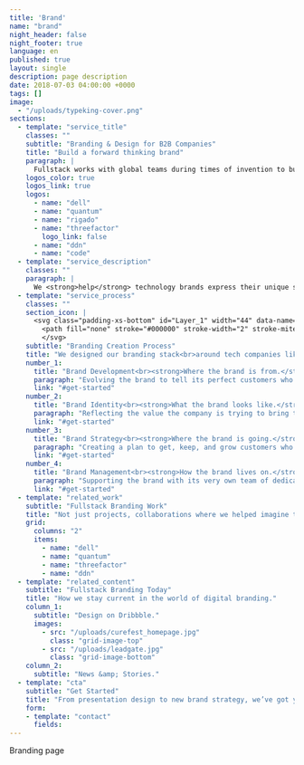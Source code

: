 ```yaml
---
title: 'Brand'
name: "brand"
night_header: false
night_footer: true
language: en
published: true
layout: single
description: page description
date: 2018-07-03 04:00:00 +0000
tags: []
image: 
  - "/uploads/typeking-cover.png"
sections:
  - template: "service_title"
    classes: ""
    subtitle: "Branding & Design for B2B Companies"
    title: "Build a forward thinking brand"
    paragraph: |
      Fullstack works with global teams during times of invention to build innovative brands through an open, coherent approach.
    logos_color: true
    logos_link: true
    logos:
      - name: "dell"
      - name: "quantum"
      - name: "rigado"
      - name: "threefactor"
        logo_link: false
      - name: "ddn"
      - name: "code"
  - template: "service_description"
    classes: ""
    paragraph: |
      We <strong>help</strong> technology brands express their unique story &amp; personality. We <strong>create</strong> identities that weave company heritage into the logo &amp; beyond. We <strong>build</strong> strategies that navigate brands to success in the digital world. Above all, we <strong>keep</strong> team mission, vision &amp; values at the core of everything we do.
  - template: "service_process"
    classes: ""
    section_icon: |
      <svg class="padding-xs-bottom" id="Layer_1" width="44" data-name="Layer 1" xmlns="http://www.w3.org/2000/svg" viewBox="0 0 64 64">
        <path fill="none" stroke="#000000" stroke-width="2" stroke-miterlimit="10" d="M1,21c0,20,31,38,31,38s31-18,31-38  c0-8.285-6-16-15-16c-8.285,0-16,5.715-16,14c0-8.285-7.715-14-16-14C7,5,1,12.715,1,21z"></path>
        </svg>
    subtitle: "Branding Creation Process"
    title: "We designed our branding stack<br>around tech companies like you."
    number_1:
      title: "Brand Development<br><strong>Where the brand is from.</strong>"
      paragraph: "Evolving the brand to tell its perfect customers who it is and why people should care"
      link: "#get-started"
    number_2:
      title: "Brand Identity<br><strong>What the brand looks like.</strong>"
      paragraph: "Reflecting the value the company is trying to bring to the market &amp; appeal to its customers"
      link: "#get-started"
    number_3:
      title: "Brand Strategy<br><strong>Where the brand is going.</strong>"
      paragraph: "Creating a plan to get, keep, and grow customers who are engaged and loyal"
      link: "#get-started"
    number_4:
      title: "Brand Management<br><strong>How the brand lives on.</strong>"
      paragraph: "Supporting the brand with its very own team of dedicated experts, so it can focus on building equity"
      link: "#get-started"
  - template: "related_work"
    subtitle: "Fullstack Branding Work"
    title: "Not just projects, collaborations where we helped imagine the future."
    grid:
      columns: "2"
      items:
        - name: "dell"
        - name: "quantum"
        - name: "threefactor"
        - name: "ddn"
  - template: "related_content"
    subtitle: "Fullstack Branding Today"
    title: "How we stay current in the world of digital branding."
    column_1:
      subtitle: "Design on Dribbble."
      images: 
        - src: "/uploads/curefest_homepage.jpg"
          class: "grid-image-top"
        - src: "/uploads/leadgate.jpg"
          class: "grid-image-bottom"
    column_2:
      subtitle: "News &amp; Stories."
  - template: "cta"
    subtitle: "Get Started"
    title: "From presentation design to new brand strategy, we’ve got you covered."
    form:
    - template: "contact"
      fields:
--- 
```

Branding page